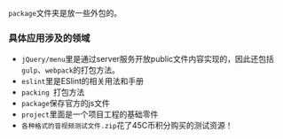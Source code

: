 `package`文件夹是放一些外包的。



### 具体应用涉及的领域



- `jQuery/menu`里是通过server服务开放public文件内容实现的，因此还包括`gulp`、`webpack`的打包方法。
- `eslint`里是ESlint的相关用法和手册
- `packing `打包方法
- `package`保存官方的js文件
- `project`里面是一个项目工程的基础零件
- `各种格式的音视频测试文件.zip`花了45C币积分购买的测试资源！

